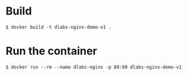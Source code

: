 # Build

    $ docker build -t dlabs-nginx-demo-v1 .

# Run the container

    $ docker run --rm --name dlabs-nginx -p 80:80 dlabs-nginx-demo-v1

